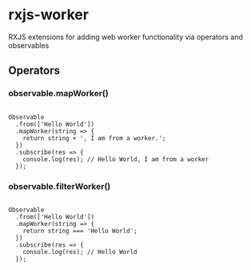 # rxjs-worker

RXJS extensions for adding web worker functionality via operators and observables


## Operators

### observable.mapWorker()
```TS

Observable
  .from(['Hello World'])
  .mapWorker(string => {
    return string + ', I am from a worker.';
  })
  .subscribe(res => {
    console.log(res); // Hello World, I am from a worker
  });
```

### observable.filterWorker()
```TS

Observable
  .from(['Hello World'])
  .mapWorker(string => {
    return string === 'Hello World';
  })
  .subscribe(res => {
    console.log(res); // Hello World
  });
```
